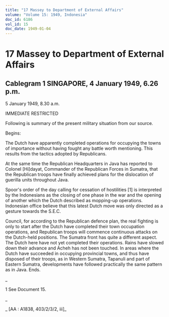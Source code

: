 ```yaml
---
title: "17 Massey to Department of External Affairs"
volume: "Volume 15: 1949, Indonesia"
doc_id: 6186
vol_id: 15
doc_date: 1949-01-04
---
```


# 17 Massey to Department of External Affairs

## Cablegram 1 SINGAPORE, 4 January 1949, 6.26 p.m.

5 January 1949, 8.30 a.m.

IMMEDIATE RESTRICTED

Following is summary of the present military situation from our source.

Begins:

The Dutch have apparently completed operations for occupying the towns of importance without having fought any battle worth mentioning. This results from the tactics adopted by Republicans.

At the same time the Republican Headquarters in Java has reported to Colonel [Hi]dayat, Commander of the Republican Forces in Sumatra, that the Republican troops have finally achieved plans for the dislocation of guerilla units throughout Java.

Spoor's order of the day calling for cessation of hostilities [1] is interpreted by the Indonesians as the closing of one phase in the war and the opening of another which the Dutch described as mopping-up operations. Indonesian office believe that this latest Dutch move was only directed as a gesture towards the S.E.C.

Council, for according to the Republican defence plan, the real fighting is only to start after the Dutch have completed their town occupation operations, and Republican troops will commence continuous attacks on the Dutch-held positions. The Sumatra front has quite a different aspect. The Dutch here have not yet completed their operations. Rains have slowed down their advance and Acheh has not been touched. In areas where the Dutch have succeeded in occupying provincial towns, and thus have disposed of their troops, as in Western Sumatra, Tapanuli and part of Eastern Sumatra, developments have followed practically the same pattern as in Java. Ends.

_

1 See Document 15.

_

_ [AA : A1838, 403/2/3/2, iii]_
